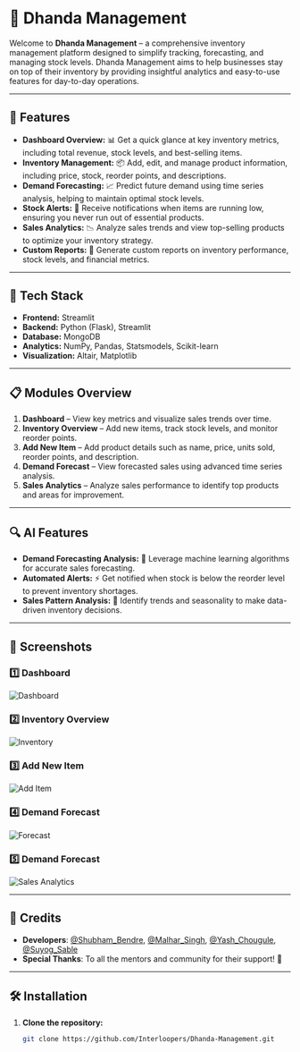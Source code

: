 # 🏢 Dhanda Management

Welcome to **Dhanda Management** – a comprehensive inventory management platform designed to simplify tracking, forecasting, and managing stock levels. Dhanda Management aims to help businesses stay on top of their inventory by providing insightful analytics and easy-to-use features for day-to-day operations.

---

## 🌟 Features

- **Dashboard Overview:** 📊 Get a quick glance at key inventory metrics, including total revenue, stock levels, and best-selling items.
- **Inventory Management:** 📦 Add, edit, and manage product information, including price, stock, reorder points, and descriptions.
- **Demand Forecasting:** 📈 Predict future demand using time series analysis, helping to maintain optimal stock levels.
- **Stock Alerts:** 🚨 Receive notifications when items are running low, ensuring you never run out of essential products.
- **Sales Analytics:** 📉 Analyze sales trends and view top-selling products to optimize your inventory strategy.
- **Custom Reports:** 📑 Generate custom reports on inventory performance, stock levels, and financial metrics.

---

## 🚀 Tech Stack

- **Frontend:** Streamlit
- **Backend:** Python (Flask), Streamlit
- **Database:** MongoDB
- **Analytics:** NumPy, Pandas, Statsmodels, Scikit-learn
- **Visualization:** Altair, Matplotlib

---

## 📋 Modules Overview

1. **Dashboard** – View key metrics and visualize sales trends over time.
2. **Inventory Overview** – Add new items, track stock levels, and monitor reorder points.
3. **Add New Item** – Add product details such as name, price, units sold, reorder points, and description.
4. **Demand Forecast** – View forecasted sales using advanced time series analysis.
5. **Sales Analytics** – Analyze sales performance to identify top products and areas for improvement.

---

## 🔍 AI Features

- **Demand Forecasting Analysis:** 🧠 Leverage machine learning algorithms for accurate sales forecasting.
- **Automated Alerts:** ⚡ Get notified when stock is below the reorder level to prevent inventory shortages.
- **Sales Pattern Analysis:** 🔎 Identify trends and seasonality to make data-driven inventory decisions.

---

## 📸 Screenshots

### 1️⃣ Dashboard
![Dashboard](./screenshots/1a.png)

### 2️⃣ Inventory Overview
![Inventory](./screenshots/1b.png)

### 3️⃣ Add New Item
![Add Item](./screenshots/2.png)

### 4️⃣ Demand Forecast
![Forecast](./screenshots/3.png)

### 5️⃣ Demand Forecast
![Sales Analytics](./screenshots/4a.png)

---

## 📜 **Credits**  
- **Developers**: [@Shubham_Bendre](https://github.com/Shubham-Bendre), [@Malhar_Singh](https://github.com/Malhar2400), [@Yash_Chougule](https://github.com/YxASH), [@Suyog_Sable](https://github.com/Suyog_Sable)  
- **Special Thanks**: To all the mentors and community for their support! 🎉
  
---

## 🛠️ Installation

1. **Clone the repository:**  
   ```bash
   git clone https://github.com/Interloopers/Dhanda-Management.git
